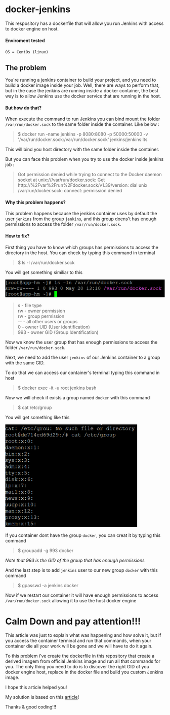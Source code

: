 # docker-jenkins

This respository has a dockerfile that will allow you run Jenkins with access to docker engine on host.

#### Enviroment tested
  `OS = CentOs (linux)`

## The problem

You're running a jenkins container to build your project, and you need to build a docker image inside your job.
Well, there are ways to perform that, but in the case the jenkins are running inside a docker container, 
the best way is to allow Jenkins use the docker service that are running in the host. 

#### But how do that?

When execute the command to run Jenkins you can bind mount the folder `/var/run/docker.sock` to the same folder inside the container. 
Like below :

  > $ docker run -name jenkins -p 8080:8080 -p 50000:50000 -v '/var/run/docker.sock:/var/run/docker.sock' jenkins/jenkins:lts

This will bind you host directory with the same folder inside the container.


But you can face this problem when you try to use the docker inside jenkins job :

  > Got permission denied while trying to connect to the Docker daemon socket at unix:///var/run/docker.sock: Get http://%2Fvar%2Frun%2Fdocker.sock/v1.39/version: dial unix /var/run/docker.sock: connect: permission denied
  
#### Why this problem happens?

This problem happens because the jenkins container uses by default the user `jenkins` from the group `jenkins`, 
and this group doens't has enough permissions to access the folder `/var/run/docker.sock`.


#### How to fix?

First thing you have to know which groups has permissions to access the directory in the host. 
You can check by typing this command in terminal

  > $ ls -l /var/run/docker.sock

You will get something similiar to this

![List-Permissions](https://github.com/igorgsousa/docker-jenkins/blob/master/imgs/list-permissions.PNG)
 
  > s - file type  
  > rw - owner permission  
  > rw - group permission  
  > -- - all other users or groups  
  > 0 - owner UID (User identification)  
  > 993 - owner GID (Group Identification)

Now we know the user group that has enough permissions to access the folder `/var/run/docker.sock`.

Next, we need to add the user `jenkins` of our Jenkins container to a group  with the same GID.

To do that we can access our container's terminal typing this command in host

  > $ docker exec -it -u root jenkins bash

Now we will check if exists a group named `docker` with this command

  > $ cat /etc/group
  
You will get something like this

![List-Groups](https://github.com/igorgsousa/docker-jenkins/blob/master/imgs/list-groups.PNG)

If you container dont have the group `docker`, you can creat it by typing this command

  > $ groupadd -g 993 docker
  
*Note that 993 is the GID of the group that has enough permissions*


And the last step is to add `jenkins` user to our new group `docker` with this command

  > $ gpasswd -a jenkins docker
  
Now if we restart our container it will have enough permissions to access `/var/run/docker.sock` allowing it to use the host docker engine

# Calm Down and pay attention!!!

This article was just to explain what was happening and how solve it, but if you access the container terminal and run that commands, when your container die all your work will be gone and we will have to do it again. 

To this problem i've create the dockerfile in this repository that create a derived imagem from official Jenkins image and run all that commands for you. The only thing you need to do is to discover the right GID of you docker engine host, replace in the docker file and build you custom Jenkins image.


I hope this article helped you!

My solution is based on this [article](https://medium.com/swlh/getting-permission-denied-error-when-pulling-a-docker-image-in-jenkins-docker-container-on-mac-b335af02ebca)!

Thanks & good coding!!!



